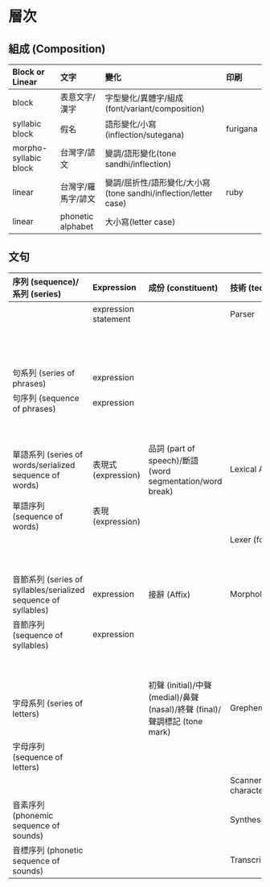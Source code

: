 # 層次

## 組成 \(Composition\)

| Block or Linear | 文字 | 變化 | 印刷 |
| :--- | :--- | :--- | :--- |
| block | 表意文字/漢字 | 字型變化/異體字/組成\(font/variant/composition\) | |
| syllabic block | 假名 | 語形變化/小寫\(inflection/sutegana\) | furigana |
| morpho-syllabic block | 台灣字/諺文 | 變調/語形變化\(tone sandhi/inflection\) | |
| linear | 台灣字/羅馬字/諺文 | 變調/屈折性/語形變化/大小寫\(tone sandhi/inflection/letter case\) | ruby |
| linear | phonetic alphabet | 大小寫\(letter case\) | |

## 文句

| 序列 (sequence)/系列 (series) | Expression | 成份 (constituent) | 技術 (technology) | 自然語言 | 標記 |
| :--- | :--- | :--- | :--- | :--- | :--- |
| | expression statement | | Parser | 文 \(sentence\) | |
|  | | | | 文節 \(clause\) | |
| | | | | phraseme | |
| 句系列 \(series of phrases\) | expression | | | 句 \(phrase\) | |
| 句序列 \(sequence of phrases\) | expression | | | | |
| | | | | 語彙素 \(lexeme\) | |
| 單語系列 \(series of words/serialized sequence of words\) | 表現式 \(expression\) | 品詞 \(part of speech\)/斷語 \(word segmentation/word break\) | Lexical Analyzer | 字 \(word\) | 大小寫, 標點符號 |
| 單語序列 \(sequence of words\) | 表現 \(expression\) | | | | |
| | | | Lexer \(for tokens\) | | |
| | | | | 語形態素 \(morpheme\) | |
| 音節系列 \(series of syllables/serialized sequence of syllables\) | expression | 接辭 \(Affix\) | Morphological Analyzer | 音節 \(syllable\) | |
| 音節序列 \(sequence of syllables\) | expression |  | | | |
| | | | | 書記素 \(grapheme\) | |
| 字母系列 \(series of letters\) | | 初聲 \(initial\)/中聲 \(medial\)/鼻聲 \(nasal\)/終聲 \(final\)/聲調標記 \(tone mark\) | Grephemic Analyzer | 字母 \(letter\) | |
| 字母序列 \(sequence of letters\) | | | | | angle brackets &lt;&gt; |
| | | | Scanner \(for characters\) | | |
| 音素序列 \(phonemic sequence of sounds\) | | | Synthesizer/Recognizer | 音素 \(phoneme\) | slashes // |
| 音標序列 \(phonetic sequence of sounds\) | | | Transcriber | 音標 \(phonetic alphabet\) | square brackets \[\] |
